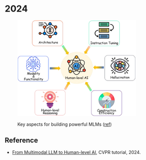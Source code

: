 # 2024

<figure><img src="../../.gitbook/assets/Screenshot from 2024-07-02 13-48-50.png" alt="" width="375"><figcaption><p>Key aspects for building powerful MLMs (<a href="https://mllm2024.github.io/CVPR2024/assets/slides/MLLM-part1-Hao.pdf">ref</a>)</p></figcaption></figure>





## Reference

* [From Multimodal LLM to Human-level AI](https://mllm2024.github.io/CVPR2024/), CVPR tutorial, 2024.


